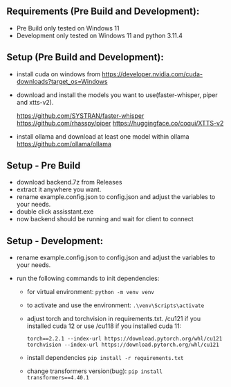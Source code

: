 ## Requirements (Pre Build and Development):

- Pre Build only tested on Windows 11
- Development only tested on Windows 11 and python 3.11.4

## Setup (Pre Build and Development):

- install cuda on windows from https://developer.nvidia.com/cuda-downloads?target_os=Windows

- download and install the models you want to use(faster-whisper, piper and xtts-v2).

  https://github.com/SYSTRAN/faster-whisper
  https://github.com/rhasspy/piper
  https://huggingface.co/coqui/XTTS-v2

- install ollama and download at least one model within ollama
  https://github.com/ollama/ollama

## Setup - Pre Build

- download backend.7z from Releases
- extract it anywhere you want.
- rename example.config.json to config.json and adjust the variables to your needs.
- double click assisstant.exe
- now backend should be running and wait for client to connect

## Setup - Development:

- rename example.config.json to config.json and adjust the variables to your needs.

- run the following commands to init dependencies:

  - for virtual environment: `python -m venv venv`

  - to activate and use the environment: `.\venv\Scripts\activate`

  - adjust torch and torchvision in requirements.txt. /cu121 if you installed cuda 12 or use /cu118 if you installed cuda 11:

    ```
    torch==2.2.1 --index-url https://download.pytorch.org/whl/cu121
    torchvision --index-url https://download.pytorch.org/whl/cu121
    ```

  - install dependencies `pip install -r requirements.txt`

  - change transformers version(bug): `pip install transformers==4.40.1`
